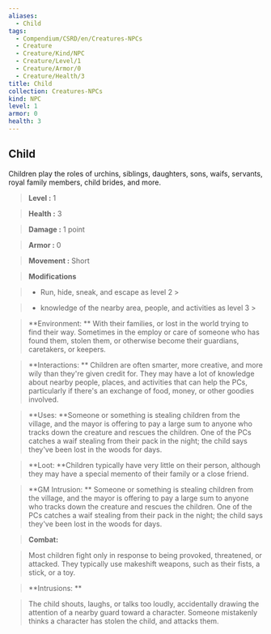 ```yaml
---
aliases:
  - Child
tags:
  - Compendium/CSRD/en/Creatures-NPCs
  - Creature
  - Creature/Kind/NPC
  - Creature/Level/1
  - Creature/Armor/0
  - Creature/Health/3
title: Child
collection: Creatures-NPCs
kind: NPC
level: 1
armor: 0
health: 3
---
```

## Child    
Children play the roles of urchins, siblings, daughters, sons, waifs, servants, royal family members, child brides, and more.    
  
    
> **Level :** 1    
> **Health :** 3    
> **Damage :** 1 point    
> **Armor :** 0    
> **Movement :** Short    
> **Modifications**    
>- Run, hide, sneak, and escape as level 2 >  
>    
>- knowledge of the nearby area, people, and activities as level 3 >  
>    
> **Environment: ** With their families, or lost in the world trying to find their way. Sometimes in the employ or care of someone who has found them, stolen them, or otherwise become their guardians, caretakers, or keepers.    
> **Interactions: ** Children are often smarter, more creative, and more wily than they're given credit for. They may have a lot of knowledge about nearby people, places, and activities that can help the PCs, particularly if there's an exchange of food, money, or other goodies involved.    
> **Uses: **Someone or something is stealing children from the village, and the mayor is offering to pay a large sum to anyone who tracks down the creature and rescues the children. One of the PCs catches a waif stealing from their pack in the night; the child says they've been lost in the woods for days.    
> **Loot: **Children typically have very little on their person, although they may have a special memento of their family or a close friend.    
> **GM Intrusion: ** Someone or something is stealing children from the village, and the mayor is offering to pay a large sum to anyone who tracks down the creature and rescues the children. One of the PCs catches a waif stealing from their pack in the night; the child says they've been lost in the woods for days.    
  
> **Combat:**   
> Most children fight only in response to being provoked, threatened, or attacked. They typically use makeshift weapons, such as their fists, a stick, or a toy.    
    
  
> **Intrusions: **   
> The child shouts, laughs, or talks too loudly, accidentally drawing the attention of a nearby guard toward a character. Someone mistakenly thinks a character has stolen the child, and attacks them.    
